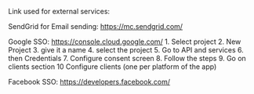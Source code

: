 Link used for external services:

SendGrid for Email sending: https://mc.sendgrid.com/


Google SSO:
    https://console.cloud.google.com/
    1. Select project
    2. New Project
    3. give it a name
    4. select the project
    5. Go to API and services
    6. then Credentials
    7. Configure consent screen
    8. Follow the steps
    9. Go on clients section
    10 Configure clients (one per platform of the app)

Facebook SSO:
    https://developers.facebook.com/

